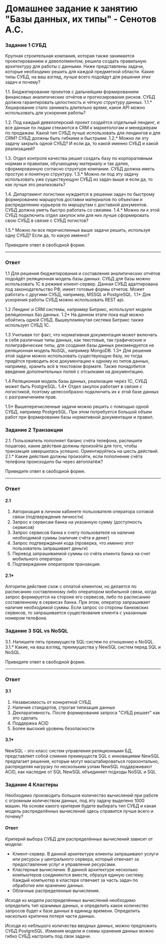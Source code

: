 # Домашнее задание к занятию "Базы данных, их типы" - Сенотов А.С.


### Задание 1 СУБД

Крупная строительная компания, которая также занимается проектированием и девелопментом, решила создать правильную архитектуру для работы с данными. Ниже представлены задачи, которые необходимо решить для каждой предметной области.
Какие типы СУБД, на ваш взгляд, лучше всего подойдут для решения этих задач и почему?

1.1. Бюджетирование проектов с дальнейшим формированием финансовых аналитических отчётов и прогнозирования рисков. СУБД должна гарантировать целостность и чёткую структуру данных.
1.1.* Хеширование стало занимать длительно время, какое API можно использовать для ускорения работы?

1.2. Под каждый девелоперский проект создаётся отдельный лендинг, и все данные по лидам стекаются в CRM к маркетологам и менеджерам по продажам. Какой тип СУБД лучше использовать для лендингов и для CRM? СУБД должны быть гибкими и быстрыми.
1.2.* Можно ли эту задачу закрыть одной СУБД? И если да, то какой именно СУБД и какой реализацией?

1.3. Отдел контроля качества решил создать базу по корпоративным нормам и правилам, обучающему материалу и так далее, сформированную согласно структуре компании. СУБД должна иметь простую и понятную структуру.
1.3.* Можно ли под эту задачу использовать уже существующую СУБД из задач выше и если да, то как лучше это реализовать?

1.4. Департамент логистики нуждается в решении задач по быстрому формированию маршрутов доставки материалов по объектам и распределению курьеров по маршрутам с доставкой документов. СУБД должна уметь быстро работать со связями.
1.4.* Можно ли к этой СУБД подключить отдел закупок или для них лучше сформировать свою СУБД в связке с СУБД логистов?

1.5.* Можно ли все перечисленные выше задачи решить, используя одну СУБД? Если да, то какую именно?

Приведите ответ в свободной форме.

---
### Ответ
1.1 Для решения бюджетирования и составления аналитических отчётов подойдёт реляционная модель базы данных. СУБД для базы можно использовать 1С в режиме клиент-сервер. Данная СУБД адаптирована под законодательство РФ, имеет готовые формы отчетов. Может работать с другими СУБД, например, MSSQL и PostgreSQL.
1.1* Для ускорения работы СУБД можно использовать REST api.

1.2 Лендинг и CRM системы, например Битрикс, используют модели реляционных баз данных.
1.2* На данном этапе пока ещё можно обойтись одной СУБД. Вышеупомянутая система Битрикс также использует СУБД 1С.

1.3 Учитывая тот факт, что нормативная документация может включать в себя различные типы данных, как текстовые, так графические и полиграфические типы, для создания базы данных рекомендуется не реляционная модель NoSQL, например MongoDB.
1.3* Для решения этой задачи можно использовать существующую базу, но тогда придётся приводить всю документацию к одному из типов данных, например, хранить всё в текстовом формате. Также понадобится введение дополнительных полей с отсылками на документацию.

1.4 Реляционная модель базы данных, реализация через 1С, СУБД может быть PostgreSQL.
1.4* Отдел закупок работает в связке с логистикой, поэтому целесообразно подключить их к этой базе данных с разграничением прав.

1.5* Вышеперечисленные задачи можно решить с помощью одной СУБД, например PostgreSQL. При этом потребуется большой объем работ при формировании базы нормативной документации и правил.

### Задание 2 Транзакции

2.1. Пользователь пополняет баланс счёта телефона, распишите пошагово, какие действия должны произойти для того, чтобы транзакция завершилась успешно. Ориентируйтесь на шесть действий.
2.1.* Какие действия должны произойти, если пополнение счёта телефона происходило бы через автоплатёж?

Приведите ответ в свободной форме.

---
### Ответ
#### 2.1
1. Авторизация в личном кабинете пользователя оператора сотовой связи (подтверждение личности)
2. Запрос к сервисам банка на указанную сумму (доступность сервисов)
3. Запрос сервисов банка к счету пользователя на наличие необходимой суммы (наличие счёта и денег)
4. Запрос подтверждения кода (проверка, что именно этот пользователь запрашивает деньги)
5. Перевод запрашиваемой суммы со счёта клиента банка на счет мобильного оператора
6. Подтверждение оператором транзакции.
#### 2.1*
Алгоритм действия схож с оплатой клиентом, но делается по расписанию составленному либо оператором мобильной связи, когда запрос формируется на стороне его сервисов, либо по расписанию составленному в сервисах банка. 
При этом, оператор запрашивает наличие необходимой суммы. Если запрос со стороны банковских сервисов, то запрашивается существование клиента с указанным номером телефона.

### Задание 3 SQL vs NoSQL

3.1. Напишите пять преимуществ SQL-систем по отношению к NoSQL.
3.1.* Какие, на ваш взгляд, преимущества у NewSQL систем перед SQL и NoSQL.

Приведите ответ в свободной форме.

---
### Ответ
#### 3.1
1. Независимость от конкретной СУБД
2. Наличие стандартов, строгая типизация данных
3. Декларативность. После формирования запроса "СУБД решает" как это сделать
4. Поддержка ACID
5. Более высокий уровень безопасности

#### 3.1* 
NewSQL - это класс систем управления реляционными БД, представляет собой слияние преимуществ SQL с инновациями
NewSQL предлагает решения, которые могут масштабироваться горизонтально, распределяя нагрузку по нескольким узлам
NewSQL поддерживают ACID, как наследие от SQL
NewSQL объединяет подходы NoSQL и SQL

### Задание 4 Кластеры

Необходимо производить большое количество вычислений при работе с огромным количеством данных, под эту задачу выделено 1000 машин.
На основе какого критерия будете выбирать тип СУБД и какая модель распределённых вычислений здесь справится лучше всего и почему?

#### Ответ
Критерий выбора СУБД для распределённых вычислений зависит от модели:
* Клиент-сервер. В данной архитектуре клиенты запрашивают услуги или ресурсы у центрального сервера, который отвечает за предоставление услуг и управление ресурсами. 
* Кластерные вычисления. В данной архитектуре несколько компьютеров соединяются вместе, образуя единую систему. Каждый компьютер в кластере отвечает за часть задач по обработке или хранению данных.
* Облачные распределенные вычисления.

Исходя из модели распределённых вычислений необходимо определить тип хранимых данных, и определить какое количество запросов будет к базе данных в единицу времени. Определить насколько критична потеря части данных.

Исходя из небльшого количества вводных данных, можно предложить СУБД PostgreSQL. Изменяя модели и схемы хранения данных можно гибко СУБД настроить под свои задачи.
